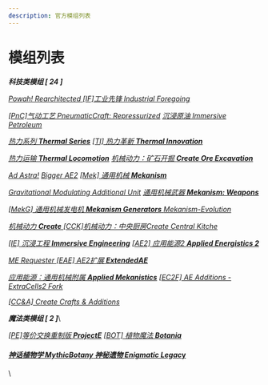 ```yaml
---
description: 官方模组列表
---
```


# 模组列表

_**科技类模组   \[ 24 ]**_

[_Powah! Rearchitected_ ](https://www.mcmod.cn/class/6605.html)      [      _\[IF\]工业先锋 Industrial Foregoing_  ](https://www.mcmod.cn/class/979.html)

[_\[PnC\]气动工艺 PneumaticCraft: Repressurized_](https://www.mcmod.cn/class/270.html)          [_沉浸原油  Immersive Petroleum_](https://www.mcmod.cn/class/819.html)

[_热力系列   **Thermal Series**_](https://www.mcmod.cn/class/3824.htm)           [ _\[TI\] 热力革新   **Thermal Innovation**_](https://www.mcmod.cn/class/1126.html)

[_热力运输   **Thermal Locomotion**_](https://www.mcmod.cn/class/3237.html)       [_机械动力：矿石开掘   **Create Ore Excavation**_](https://www.mcmod.cn/class/7300.html)

[_Ad Astra!_](https://www.mcmod.cn/class/7395.html)         [ _Bigger AE2_](https://www.mcmod.cn/class/14676.html)          [ _\[Mek\] 通用机械   **Mekanism**_](https://www.mcmod.cn/class/187.html)

[_Gravitational Modulating Additional Unit_](https://www.mcmod.cn/class/10425.html)           [_通用机械武器  **Mekanism: Weapons**_](https://www.mcmod.cn/class/12800.html)

[_\[MekG\] 通用机械发电机 **Mekanism Generators**_ ](https://www.mcmod.cn/class/1323.html)         [_Mekanism-Evolution_](https://www.mcmod.cn/class/10499.html)

[_机械动力 **Create**_ ](https://www.mcmod.cn/class/2021.html)           [_\[CCK\]机械动力：中央厨房Create Central Kitche_](https://www.mcmod.cn/class/9151.html)

[_\[IE\] 沉浸工程 **Immersive Engineering**_](https://www.mcmod.cn/class/463.html)       [ _\[AE2\] 应用能源2 **Applied Energistics 2**_](https://www.mcmod.cn/class/260.html)

[_ME Requester_ ](https://www.mcmod.cn/class/10066.html)                       [_\[EAE\] AE2扩展  **ExtendedAE**_](https://www.mcmod.cn/class/11534.html)

[_应用能源：通用机械附属 **Applied Mekanistics**_](https://www.mcmod.cn/class/6055.html)         [_\[EC2F\] AE Additions - ExtraCells2 Fork_](https://www.mcmod.cn/class/5628.html)

[_\[CC\&A\] Create Crafts & Additions_](https://www.mcmod.cn/class/3437.html)



_**魔法类模组  \[ 2 ]**_\


[_\[PE\]等价交换重制版 **ProjectE**_](https://www.mcmod.cn/class/353.html)        [ _\[BOT\] 植物魔法 **Botania**_](https://www.mcmod.cn/class/332.html)&#x20;

#### [_神话植物学 MythicBotany_ ](https://www.mcmod.cn/class/3644.html)            [_神秘遗物 **Enigmatic Legac**_**y**](https://www.mcmod.cn/class/2239.html)



\
